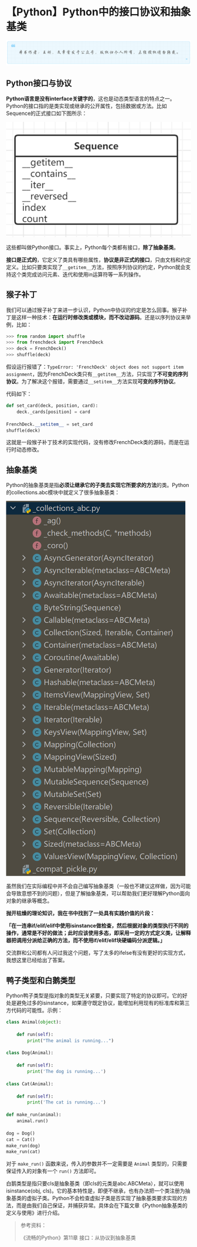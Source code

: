 # 【Python】Python中的接口协议和抽象基类
![](../wanggang.png)

## Python接口与协议

**Python语言是没有interface关键字的**，这也是动态类型语言的特点之一。Python的接口指的是类实现或继承的公开属性，包括数据或方法。比如Sequence的正式接口如下图所示：

![](002027-【Python】Python中的接口协议和抽象基类/image-20210924224332346.png)

这些都叫做Python接口。事实上，Python每个类都有接口，**除了抽象基类**。

**接口是正式的**，它定义了类具有哪些属性，**协议是非正式的接口**，只由文档和约定定义。比如只要类实现了`__getitem__`方法，按照序列协议的约定，Python就会支持这个类完成访问元素、迭代和使用in运算符等一系列操作。

## 猴子补丁

我们可以通过猴子补丁来进一步认识，Python中协议的约定是怎么回事。猴子补丁是这样一种技术：**在运行时修改类或模块，而不改动源码**。还是以序列协议来举例，比如：

```python
>>> from random import shuffle
>>> from frenchdeck import FrenchDeck
>>> deck = FrenchDeck()
>>> shuffle(deck)
```

假设运行报错了：`TypeError: 'FrenchDeck' object does not support item assignment`，因为FrenchDeck类只有`__getitem__`方法，只实现了**不可变的序列协议**。为了解决这个报错，需要通过`__setitem__`方法实现**可变的序列协议**。

代码如下：

```python
def set_card(deck, position, card):
    deck._cards[position] = card

FrenchDeck.__setitem__ = set_card
shuffle(deck)
```

这就是一段猴子补丁技术的实现代码，没有修改FrenchDeck类的源码，而是在运行时动态修改。

## 抽象基类

Python的抽象基类是指**必须让继承它的子类去实现它所要求的方法**的类。Python的collections.abc模块中就定义了很多抽象基类：

![](002027-【Python】Python中的接口协议和抽象基类/image-20210925110158314.png)

虽然我们在实际编程中并不会自己编写抽象基类（一般也不建议这样做，因为可能会导致意想不到的问题），但是了解抽象基类，可以帮助我们更好理解Python面向对象的继承等概念。

**抛开枯燥的理论知识，我在书中找到了一处具有实践价值的片段：**

**「在一连串if/elif/elif中使用isinstance做检查，然后根据对象的类型执行不同的操作，通常是不好的做法；此时应该使用多态，即采用一定的方式定义类，让解释器把调用分派给正确的方法，而不使用if/elif/elif块硬编码分派逻辑。」**

交流群和公司都有人问过我这个问题，写了太多的ifelse有没有更好的实现方式，我想这里已经给出了答案。

## 鸭子类型和白鹅类型

Python鸭子类型是指对象的类型无关紧要，只要实现了特定的协议即可。它的好处是避免过多的isinstance，如果遵守既定协议，能增加利用现有的标准库和第三方代码的可能性。示例：

```python
class Animal(object):
    
    def run(self):
        print("The animal is running...")

class Dog(Animal):

    def run(self):
        print('The dog is running...')

class Cat(Animal):

    def run(self):
        print('The cat is running...')

def make_run(animal):
    animal.run()

dog = Dog()
cat = Cat()
make_run(dog)
make_run(cat)
```

对于 `make_run()` 函数来说，传入的参数并不一定需要是 `Animal` 类型的，只需要保证传入的对象有一个 `run()` 方法即可。

白鹅类型是指只要cls是抽象基类（即cls的元类是abc.ABCMeta），就可以使用isinstance(obj, cls)。它的基本特性是，即便不继承，也有办法把一个类注册为抽象基类的虚拟子类。Python不会检查虚拟子类是否实现了抽象基类要求实现的方法，而是由我们自己保证，并捕获异常。具体会在下篇文章《Python抽象基类的定义与使用》进行介绍。

> 参考资料：
>
> 《流畅的Python》第11章 接口：从协议到抽象基类